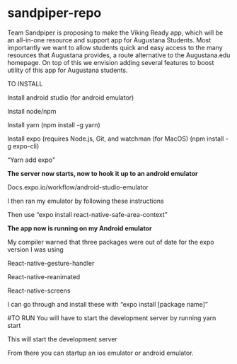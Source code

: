 # sandpiper-repo

Team Sandpiper is proposing to make the Viking Ready app, which will be an all-in-one resource and support app for Augustana Students. Most importantly we want to allow students quick and easy access to the many resources that Augustana provides, a route alternative to the Augustana.edu homepage. On top of this we envision adding several features to boost utility of this app for Augustana students.

TO INSTALL

Install android studio (for android emulator)

Install node/npm

Install yarn (npm install -g yarn)

Install expo (requires Node.js, Git, and watchman (for MacOS) (npm install -g expo-cli)

“Yarn add expo"

**The server now starts, now to hook it up to an android emulator**

Docs.expo.io/workflow/android-studio-emulator

I then ran my emulator by following these instructions

Then use “expo install react-native-safe-area-context”

**The app now is running on my Android emulator**

My compiler warned that three packages were out of date for the expo version I was using

React-native-gesture-handler

React-native-reanimated

React-native-screens

I can go through and install these with “expo install [package name]”

#TO RUN
You will have to start the development server by running
yarn start

This will start the development server

From there you can startup an ios emulator or android emulator.
